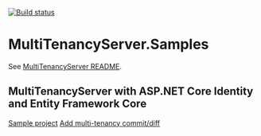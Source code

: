 [![Build status](https://ci.appveyor.com/api/projects/status/47phsuxevn2t87ik/branch/master?svg=true)](https://ci.appveyor.com/project/krispenner/multitenancyserver-samples/branch/master)
# MultiTenancyServer.Samples

See [MultiTenancyServer README](https://github.com/MultiTenancyServer/MultiTenancyServer).

## MultiTenancyServer with ASP.NET Core Identity and Entity Framework Core
[Sample project](https://github.com/MultiTenancyServer/MultiTenancyServer.Samples/tree/master/src/AspNetIdentityAndEFCore)
[Add multi-tenancy commit/diff](https://github.com/MultiTenancyServer/MultiTenancyServer.Samples/commit/0dabd345473d64a58b5ccf72cd8de6766d0b7969#diff-5402c86148335f8194c6a85d5fffe6dd)
